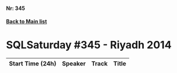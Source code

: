 #### Nr: 345
#### [Back to Main list](index.md)
# SQLSaturday #345 - Riyadh 2014
Start Time (24h)|Speaker|Track|Title
---|---|---|---
